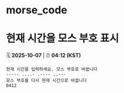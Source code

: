 # morse_code
# 현재 시간을 모스 부호 표시
<!-- MORSE_TIME_START -->
🗓️ **2025-10-07** | ⏰ **04:12 (KST)**

```
현재 시간을 입력하세요. 모스 부호로 바꿉니다
----- ....- .---- ..---
모스 부호를 다시 현재 시간으로 바꿉니다
0412
```
<!-- MORSE_TIME_END -->

